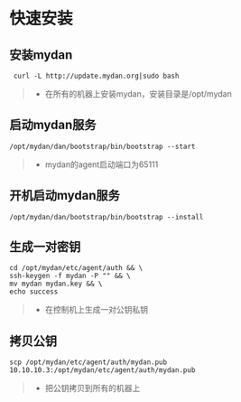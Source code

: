 # 快速安装

## 安装mydan
```
 curl -L http://update.mydan.org|sudo bash
```
> * 在所有的机器上安装mydan，安装目录是/opt/mydan

## 启动mydan服务
```
/opt/mydan/dan/bootstrap/bin/bootstrap --start
```
> * mydan的agent启动端口为65111

## 开机启动mydan服务
```
/opt/mydan/dan/bootstrap/bin/bootstrap --install
```

## 生成一对密钥
```
cd /opt/mydan/etc/agent/auth && \
ssh-keygen -f mydan -P "" && \
mv mydan mydan.key && \
echo success
```
> * 在控制机上生成一对公钥私钥

## 拷贝公钥
```
scp /opt/mydan/etc/agent/auth/mydan.pub 10.10.10.3:/opt/mydan/etc/agent/auth/mydan.pub
```
> * 把公钥拷贝到所有的机器上


